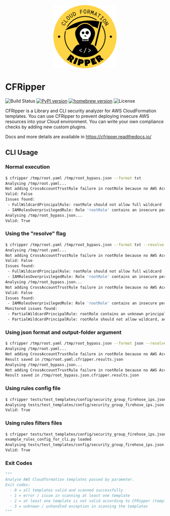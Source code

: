 <p align="center">
<img src="https://raw.githubusercontent.com/Skyscanner/cfripper/master/docs/img/logo.png" width="200" alt="cfripper logo">
</p>

# CFRipper

![Build Status](https://github.com/Skyscanner/cfripper/workflows/PyPI%20release/badge.svg)
[![PyPI version](https://badge.fury.io/py/cfripper.svg)](https://badge.fury.io/py/cfripper)
[![homebrew version](https://img.shields.io/homebrew/v/cfripper)](https://formulae.brew.sh/formula/cfripper)
![License](https://img.shields.io/github/license/skyscanner/cfripper)

CFRipper is a Library and CLI security analyzer for AWS CloudFormation templates. You can use CFRipper to prevent deploying insecure AWS resources into your Cloud environment. You can write your own compliance checks by adding new custom plugins. 

Docs and more details are available in https://cfripper.readthedocs.io/

## CLI Usage

### Normal execution

```bash
$ cfripper /tmp/root.yaml /tmp/root_bypass.json --format txt
Analysing /tmp/root.yaml...
Not adding CrossAccountTrustRule failure in rootRole because no AWS Account ID was found in the config.
Valid: False
Issues found:
 - FullWildcardPrincipalRule: rootRole should not allow full wildcard '*', or wildcard in account ID like 'arn:aws:iam::*:12345' at '*'
 - IAMRolesOverprivilegedRule: Role 'rootRole' contains an insecure permission '*' in policy 'root'
Analysing /tmp/root_bypass.json...
Valid: True
```

### Using the "resolve" flag

```bash
$ cfripper /tmp/root.yaml /tmp/root_bypass.json --format txt --resolve
Analysing /tmp/root.yaml...
Not adding CrossAccountTrustRule failure in rootRole because no AWS Account ID was found in the config.
Valid: False
Issues found:
 - FullWildcardPrincipalRule: rootRole should not allow full wildcard '*', or wildcard in account ID like 'arn:aws:iam::*:12345' at '*'
 - IAMRolesOverprivilegedRule: Role 'rootRole' contains an insecure permission '*' in policy 'root'
Analysing /tmp/root_bypass.json...
Not adding CrossAccountTrustRule failure in rootRole because no AWS Account ID was found in the config.
Valid: False
Issues found:
 - IAMRolesOverprivilegedRule: Role 'rootRole' contains an insecure permission '*' in policy 'root'
Monitored issues found:
 - PartialWildcardPrincipalRule: rootRole contains an unknown principal: 123456789012
 - PartialWildcardPrincipalRule: rootRole should not allow wildcard, account-wide or root in resource-id like 'arn:aws:iam::12345:root' at 'arn:aws:iam::123456789012:root'
```

### Using json format and output-folder argument

```bash
$ cfripper /tmp/root.yaml /tmp/root_bypass.json --format json --resolve --output-folder /tmp
Analysing /tmp/root.yaml...
Not adding CrossAccountTrustRule failure in rootRole because no AWS Account ID was found in the config.
Result saved in /tmp/root.yaml.cfripper.results.json
Analysing /tmp/root_bypass.json...
Not adding CrossAccountTrustRule failure in rootRole because no AWS Account ID was found in the config.
Result saved in /tmp/root_bypass.json.cfripper.results.json
```

### Using rules config file

```bash
$ cfripper tests/test_templates/config/security_group_firehose_ips.json --rules-config-file cfripper/config/rule_configs/example_rules_config_for_cli.py
Analysing tests/test_templates/config/security_group_firehose_ips.json...
Valid: True
```

### Using rules filters files

```bash
$ cfripper tests/test_templates/config/security_group_firehose_ips.json --rules-filters-folder cfripper/config/rule_configs/
example_rules_config_for_cli.py loaded
Analysing tests/test_templates/config/security_group_firehose_ips.json...
Valid: True
```

### Exit Codes

```python
"""
Analyse AWS Cloudformation templates passed by parameter.
Exit codes:
  - 0 = all templates valid and scanned successfully
  - 1 = error / issue in scanning at least one template
  - 2 = at least one template is not valid according to CFRipper (template scanned successfully)
  - 3 = unknown / unhandled exception in scanning the templates
"""
```
